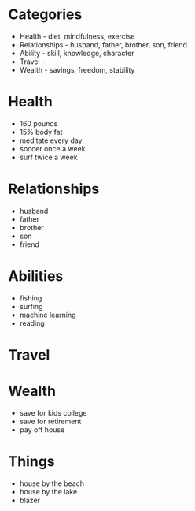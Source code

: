 # Categories
- Health - diet, mindfulness, exercise
- Relationships - husband, father, brother, son, friend
- Ability - skill, knowledge, character
- Travel - 
- Wealth - savings, freedom, stability

# Health
- 160 pounds
- 15% body fat
- meditate every day
- soccer once a week
- surf twice a week

# Relationships
- husband
- father
- brother
- son
- friend

# Abilities
- fishing
- surfing
- machine learning
- reading

# Travel


# Wealth
- save for kids college
- save for retirement
- pay off house

# Things
- house by the beach
- house by the lake
- blazer
